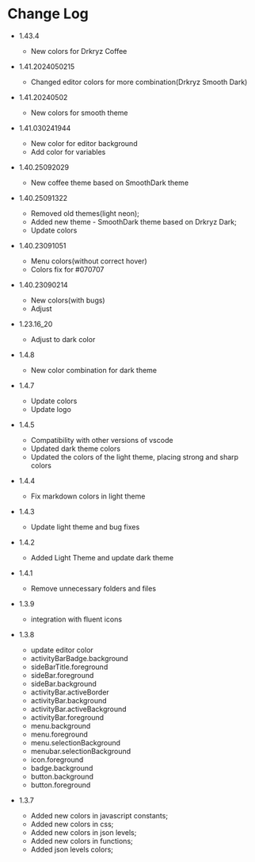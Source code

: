 # Change Log

- 1.43.4

  - New colors for Drkryz Coffee

- 1.41.2024050215

  - Changed editor colors for more combination(Drkryz Smooth Dark)

- 1.41.20240502

  - New colors for smooth theme

- 1.41.030241944

  - New color for editor background
  - Add color for variables

- 1.40.25092029

  - New coffee theme based on SmoothDark theme

- 1.40.25091322

  - Removed old themes(light neon);
  - Added new theme - SmoothDark theme based on Drkryz Dark;
  - Update colors

- 1.40.23091051

  - Menu colors(without correct hover)
  - Colors fix for #070707

- 1.40.23090214

  - New colors(with bugs)
  - Adjust

- 1.23.16_20

  - Adjust to dark color

- 1.4.8

  - New color combination for dark theme

- 1.4.7

  - Update colors
  - Update logo

- 1.4.5

  - Compatibility with other versions of vscode
  - Updated dark theme colors
  - Updated the colors of the light theme, placing strong and sharp colors

- 1.4.4

  - Fix markdown colors in light theme

- 1.4.3

  - Update light theme and bug fixes

- 1.4.2

  - Added Light Theme and update dark theme

- 1.4.1

  - Remove unnecessary folders and files

- 1.3.9

  - integration with fluent icons

- 1.3.8

  - update editor color
  - activityBarBadge.background
  - sideBarTitle.foreground
  - sideBar.foreground
  - sideBar.background
  - activityBar.activeBorder
  - activityBar.background
  - activityBar.activeBackground
  - activityBar.foreground
  - menu.background
  - menu.foreground
  - menu.selectionBackground
  - menubar.selectionBackground
  - icon.foreground
  - badge.background
  - button.background
  - button.foreground

- 1.3.7
  - Added new colors in javascript constants;
  - Added new colors in css;
  - Added new colors in json levels;
  - Added new colors in functions;
  - Added json levels colors;
